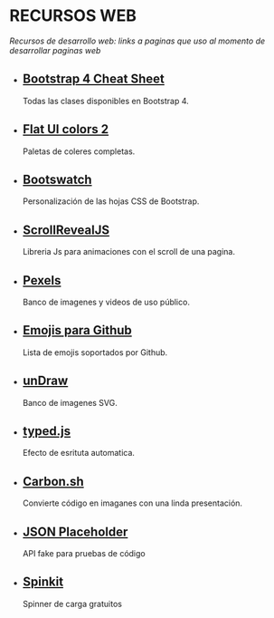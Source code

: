 # **RECURSOS WEB**
*Recursos de desarrollo web: links a paginas que uso al momento de desarrollar paginas web*

* ## [Bootstrap 4 Cheat Sheet](https://hackerthemes.com/bootstrap-cheatsheet/)
    Todas las clases disponibles en Bootstrap 4.

* ## [Flat UI colors 2](https://flatuicolors.com/)
    Paletas de coleres completas. 

* ## [Bootswatch](https://bootswatch.com/)
    Personalización de las hojas CSS de Bootstrap.

* ## [ScrollRevealJS](https://scrollrevealjs.org/)
    Libreria Js para animaciones con el scroll de una pagina.

* ## [Pexels](https://www.pexels.com/es-es/)
    Banco de imagenes y videos de uso público.

* ## [Emojis para Github](https://gist.github.com/rxaviers/7360908)
    Lista de emojis soportados por Github.

* ## [unDraw](https://undraw.co/illustrations)
    Banco de imagenes SVG.

* ## [typed.js](https://github.com/mattboldt/typed.js/)
    Efecto de esrituta automatica.

* ## [Carbon.sh](https://carbon.now.sh/)
    Convierte código en imaganes con una linda presentación.

* ## [JSON Placeholder](https://jsonplaceholder.typicode.com/)
    API fake para pruebas de código

* ## [Spinkit](https://tobiasahlin.com/spinkit/)
    Spinner de carga gratuitos
